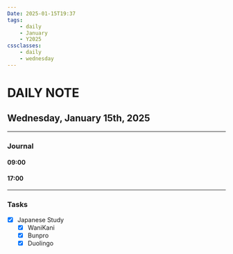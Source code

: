 ```yaml
---
Date: 2025-01-15T19:37
tags:
    - daily
    - January
    - Y2025
cssclasses:
    - daily
    - wednesday
---
```

# DAILY NOTE
## Wednesday, January 15th, 2025
***
### Journal

#### 09:00

#### 17:00

***
### Tasks
- [x] Japanese Study
    - [x] WaniKani
    - [x] Bunpro
    - [x] Duolingo